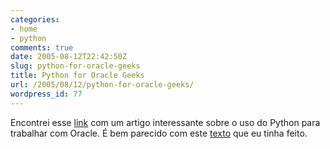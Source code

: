 ```yaml
---
categories:
- home
- python
comments: true
date: 2005-08-12T22:42:50Z
slug: python-for-oracle-geeks
title: Python for Oracle Geeks
url: /2005/08/12/python-for-oracle-geeks/
wordpress_id: 77
---
```


Encontrei esse [link](http://catherinedevlin.blogspot.com/2005/08/python-for-oracle-geeks.html) com um artigo interessante sobre o uso do Python para trabalhar com Oracle.
É bem parecido com este [texto](/?p=25) que eu tinha feito.
